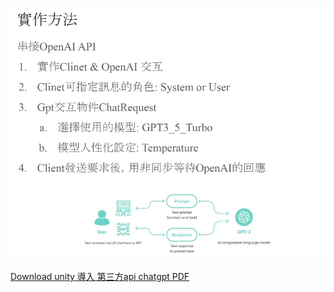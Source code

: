 ![demo](https://github.com/weitsunglin/u3d_chatgpt_oculus_voice_sdk/blob/main/demo.jpg)

[Download unity 導入 第三方api chatgpt PDF](https://github.com/weitsunglin/u3d_chatgpt_oculus_voice_sdk/blob/main/unity%20%E5%B0%8E%E5%85%A5%20%E7%AC%AC%E4%B8%89%E6%96%B9api%20chatgpt.pptx.pdf)
